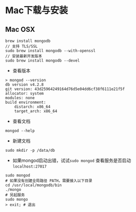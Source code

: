 # Mac下载与安装
## Mac OSX
~~~
brew install mongodb
// 支持 TLS/SSL 
sudo brew install mongodb --with-openssl
// 安装最新开发版本
sudo brew install mongodb --devel
~~~
- 查看版本
~~~
> mongod --version
db version v4.2.8
git version: 43d25964249164d76d5e04dd6cf38f6111e21f5f
allocator: system
modules: none
build environment:
    distarch: x86_64
    target_arch: x86_64
~~~
- 查看文档
~~~
mongod --help
~~~
- 新建文档
~~~
sudo mkdir -p /data/db
~~~
- 如果mongod启动出错，试试``sudo mongod``
查看服务是否启动 ``localhost:27017``
~~~
sudo mongod
# 如果没有创建全局路径 PATH，需要接入以下目录
cd /usr/local/mongodb/bin
./mongo
# 另起服务
sudo mongo
> exit; # 退出
~~~
